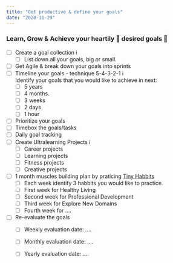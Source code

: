 ```yaml
---
title: "Get productive & define your goals"
date: "2020-11-29"
---
```


### Learn, Grow & Achieve your heartily 💖 desired goals 🎯  
- [ ] Create a goal collection ℹ️
    - [ ] List down all your goals, big or small.
- [ ] Get Agile & break down your goals into sprints    
- [ ] Timeline your goals - technique 5-4-3-2-1 ℹ️  
    Identify your goals that you would like to achieve in next:
    - [ ] 5 years
    - [ ] 4 months. 
    - [ ] 3 weeks
    - [ ] 2 days
    - [ ] 1 hour
- [ ] Prioritize your goals
- [ ] Timebox the goals/tasks
- [ ] Daily goal tracking
- [ ] Create Ultralearning Projects ℹ️
    - [ ] Career projects
    - [ ] Learning projects
    - [ ] Fitness projects
    - [ ] Creative projects
- [ ] 1 month muscles building plan by praticing [Tiny Habbits](https://www.tinyhabits.com/join/)
    - [ ] Each week identify 3 habbits you would like to practice. 
    - [ ] First week for Healthy Living
    - [ ] Second week for Professional Development
    - [ ] Third week for Explore New Domains
    - [ ] Fourth week for ....
- [ ] Re-evaluate the goals
    - [ ] Weekly evaluation date: ....
    - [ ] Monthly evaluation date: ....
    - [ ] Yearly evaluation date: ....

